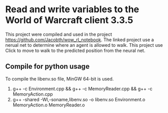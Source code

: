 # Read and write variables to the World of Warcraft client 3.3.5
This project were compiled and used in the project https://github.com/Jacobth/wow_rl_notebook. The linked project use a nerual net to determine where an agent is allowed to walk. This project use Click to move to walk to the predicted position from the neural net.

## Compile for python usage
To compile the libenv.so file, MinGW 64-bit is used.

1. g++ -c Environment.cpp && g++ -c MemoryReader.cpp && g++ -c MemoryAction.cpp
2. g++ -shared -Wl,-soname,libenv.so -o libenv.so Environment.o MemoryAction.o MemoryReader.o
